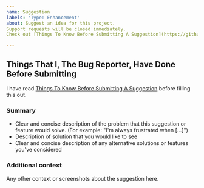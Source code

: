 ```yaml
---
name: Suggestion
labels: 'Type: Enhancement'
about: Suggest an idea for this project.
Support requests will be closed immediately.
Check out [Things To Know Before Submitting A Suggestion](https://github.com/pi-top/pi-top-Python-API/wiki/Things-To-Know-Before-Submitting-A-Suggestion) before filling this out.

---
```


## Things That I, The Bug Reporter, Have Done Before Submitting
I have read [Things To Know Before Submitting A Suggestion](https://github.com/pi-top/pi-top-Python-API/wiki/Things-To-Know-Before-Submitting-A-Suggestion) before filling this out.

### Summary
* Clear and concise description of the problem that this suggestion or feature would solve. (For example: "I'm always frustrated when [...]")
* Description of solution that you would like to see
* Clear and concise description of any alternative solutions or features you've considered

### Additional context
Any other context or screenshots about the suggestion here.
